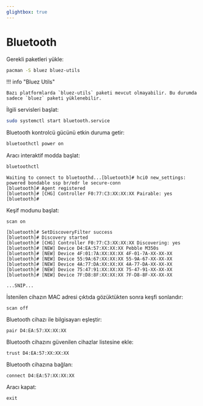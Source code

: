 ```yaml
---
glightbox: true
---
```


# Bluetooth

Gerekli paketleri yükle:

```bash
pacman -S bluez bluez-utils
```

!!! info "Bluez Utils"

    Bazı platformlarda `bluez-utils` paketi mevcut olmayabilir. Bu durumda sadece `bluez` paketi yüklenebilir.

İlgili servisleri başlat:

```bash
sudo systemctl start bluetooth.service
```

Bluetooth kontrolcü gücünü etkin duruma getir:

```bash
bluetoothctl power on
```

Aracı interaktif modda başlat:

```bash
bluetoothctl
```

```text title="Output"
Waiting to connect to bluetoothd...[bluetooth]# hci0 new_settings: powered bondable ssp br/edr le secure-conn
[bluetooth]# Agent registered
[bluetooth]# [CHG] Controller F0:77:C3:XX:XX:XX Pairable: yes
[bluetooth]#
```

Keşif modunu başlat:

```text
scan on
```

```text title="Output"
[bluetooth]# SetDiscoveryFilter success
[bluetooth]# Discovery started
[bluetooth]# [CHG] Controller F0:77:C3:XX:XX:XX Discovering: yes
[bluetooth]# [NEW] Device D4:EA:57:XX:XX:XX Pebble M350s
[bluetooth]# [NEW] Device 4F:01:7A:XX:XX:XX 4F-01-7A-XX-XX-XX
[bluetooth]# [NEW] Device 55:9A:67:XX:XX:XX 55-9A-67-XX-XX-XX
[bluetooth]# [NEW] Device 4A:77:DA:XX:XX:XX 4A-77-DA-XX-XX-XX
[bluetooth]# [NEW] Device 75:47:91:XX:XX:XX 75-47-91-XX-XX-XX
[bluetooth]# [NEW] Device 7F:D8:8F:XX:XX:XX 7F-D8-8F-XX-XX-XX

...SNIP...
```

İstenilen cihazın MAC adresi çıktıda gözüktükten sonra keşfi sonlandır:

```text
scan off
```

Bluetooth cihazı ile bilgisayarı eşleştir:

```text
pair D4:EA:57:XX:XX:XX
```

Bluetooth cihazını güvenilen cihazlar listesine ekle:

```text
trust D4:EA:57:XX:XX:XX
```

Bluetooth cihazına bağlan:

```text
connect D4:EA:57:XX:XX:XX
```

Aracı kapat:

```text
exit
```

